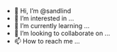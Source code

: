 - 👋 Hi, I’m @sandlind
- 👀 I’m interested in ...
- 🌱 I’m currently learning ...
- 💞️ I’m looking to collaborate on ...
- 📫 How to reach me ...

<!---
sandlind/sandlind is a ✨ special ✨ repository because its `README.md` (this file) appears on your GitHub profile.
You can click the Preview link to take a look at your changes.
--->
